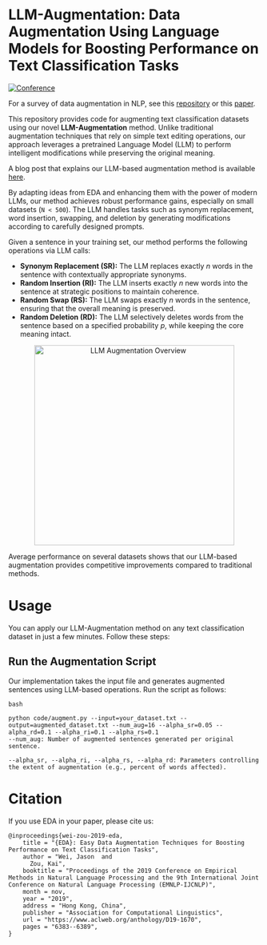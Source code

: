 # LLM-Augmentation: Data Augmentation Using Language Models for Boosting Performance on Text Classification Tasks
[![Conference](http://img.shields.io/badge/EMNLP-2025-4b44ce.svg)](https://arxiv.org/abs/1901.11196)

For a survey of data augmentation in NLP, see this [repository](https://github.com/styfeng/DataAug4NLP/blob/main/README.md) or this [paper](http://arxiv.org/abs/2105.03075).

This repository provides code for augmenting text classification datasets using our novel **LLM-Augmentation** method. Unlike traditional augmentation techniques that rely on simple text editing operations, our approach leverages a pretrained Language Model (LLM) to perform intelligent modifications while preserving the original meaning.

A blog post that explains our LLM-based augmentation method is available [here](https://medium.com/). 

By adapting ideas from EDA and enhancing them with the power of modern LLMs, our method achieves robust performance gains, especially on small datasets (`N < 500`). The LLM handles tasks such as synonym replacement, word insertion, swapping, and deletion by generating modifications according to carefully designed prompts.

Given a sentence in your training set, our method performs the following operations via LLM calls:

- **Synonym Replacement (SR):** The LLM replaces exactly *n* words in the sentence with contextually appropriate synonyms.
- **Random Insertion (RI):** The LLM inserts exactly *n* new words into the sentence at strategic positions to maintain coherence.
- **Random Swap (RS):** The LLM swaps exactly *n* words in the sentence, ensuring that the overall meaning is preserved.
- **Random Deletion (RD):** The LLM selectively deletes words from the sentence based on a specified probability *p*, while keeping the core meaning intact.

<p align="center">
  <img src="llm_aug_figure.png" alt="LLM Augmentation Overview" width="400" class="center">
</p>

Average performance on several datasets shows that our LLM-based augmentation provides competitive improvements compared to traditional methods.

# Usage

You can apply our LLM-Augmentation method on any text classification dataset in just a few minutes. Follow these steps:
## Run the Augmentation Script
Our implementation takes the input file and generates augmented sentences using LLM-based operations. Run the script as follows:
```
bash

python code/augment.py --input=your_dataset.txt --output=augmented_dataset.txt --num_aug=16 --alpha_sr=0.05 --alpha_rd=0.1 --alpha_ri=0.1 --alpha_rs=0.1
--num_aug: Number of augmented sentences generated per original sentence.

--alpha_sr, --alpha_ri, --alpha_rs, --alpha_rd: Parameters controlling the extent of augmentation (e.g., percent of words affected).
```
# Citation
If you use EDA in your paper, please cite us:
```
@inproceedings{wei-zou-2019-eda,
    title = "{EDA}: Easy Data Augmentation Techniques for Boosting Performance on Text Classification Tasks",
    author = "Wei, Jason  and
      Zou, Kai",
    booktitle = "Proceedings of the 2019 Conference on Empirical Methods in Natural Language Processing and the 9th International Joint Conference on Natural Language Processing (EMNLP-IJCNLP)",
    month = nov,
    year = "2019",
    address = "Hong Kong, China",
    publisher = "Association for Computational Linguistics",
    url = "https://www.aclweb.org/anthology/D19-1670",
    pages = "6383--6389",
}
```



